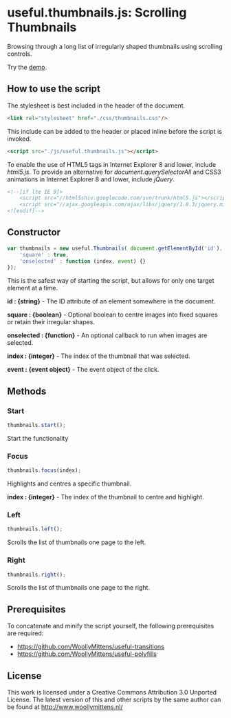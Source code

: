 # useful.thumbnails.js: Scrolling Thumbnails

Browsing through a long list of irregularly shaped thumbnails using scrolling controls.

Try the <a href="http://www.woollymittens.nl/useful/default.php?url=thumbnails">demo</a>.

## How to use the script

The stylesheet is best included in the header of the document.

```html
<link rel="stylesheet" href="./css/thumbnails.css"/>
```

This include can be added to the header or placed inline before the script is invoked.

```html
<script src="./js/useful.thumbnails.js"></script>
```

To enable the use of HTML5 tags in Internet Explorer 8 and lower, include *html5.js*. To provide an alternative for *document.querySelectorAll* and CSS3 animations in Internet Explorer 8 and lower, include *jQuery*.

```html
<!--[if lte IE 9]>
	<script src="//html5shiv.googlecode.com/svn/trunk/html5.js"></script>
	<script src="//ajax.googleapis.com/ajax/libs/jquery/1.8.3/jquery.min.js"></script>
<![endif]-->
```

## Constructor

```javascript
var thumbnails = new useful.Thumbnails( document.getElementById('id'), {
	'square' : true,
	'onselected' : function (index, event) {}
});
```

This is the safest way of starting the script, but allows for only one target element at a time.

**id : {string}** - The ID attribute of an element somewhere in the document.

**square : {boolean}** - Optional boolean to centre images into fixed squares or retain their irregular shapes.

**onselected : {function}** - An optional callback to run when images are selected.

**index : {integer}** - The index of the thumbnail that was selected.

**event : {event object}** - The event object of the click.

## Methods

### Start

```javascript
thumbnails.start();
```

Start the functionality

### Focus

```javascript
thumbnails.focus(index);
```

Highlights and centres a specific thumbnail.

**index : {integer}** - The index of the thumbnail to centre and highlight.

### Left

```javascript
thumbnails.left();
```

Scrolls the list of thumbnails one page to the left.

### Right

```javascript
thumbnails.right();
```

Scrolls the list of thumbnails one page to the right.

## Prerequisites

To concatenate and minify the script yourself, the following prerequisites are required:
+ https://github.com/WoollyMittens/useful-transitions
+ https://github.com/WoollyMittens/useful-polyfills

## License
This work is licensed under a Creative Commons Attribution 3.0 Unported License. The latest version of this and other scripts by the same author can be found at http://www.woollymittens.nl/
